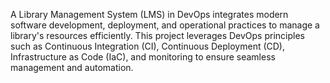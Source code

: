 A Library Management System (LMS) in DevOps integrates modern software development, deployment, and operational practices to manage a library's resources efficiently. This project leverages DevOps principles such as Continuous Integration (CI), Continuous Deployment (CD), Infrastructure as Code (IaC), and monitoring to ensure seamless management and automation.
